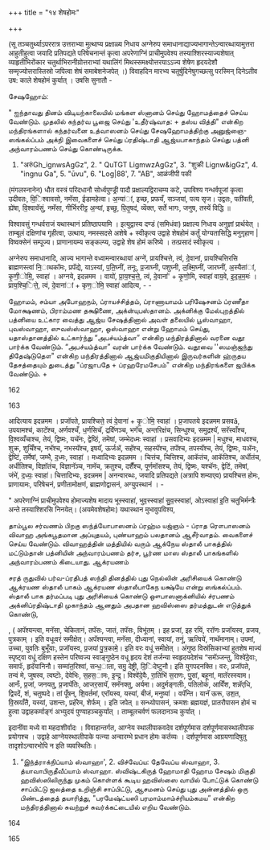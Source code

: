 +++
title = "१४ शेषहोमः"

+++

(सू तञ्चतुर्थ्याऽपररात्र उत्तराभ्या मुत्थाप्य प्रक्षाळ्य निधाय अग्नेरुप समाधानाद्याज्यभागान्तेऽन्वारब्धायामुत्तरा आहुतीहुत्वा जयादि प्रतिपद्यते परिषेचनान्तं कृत्वा अपरेणाग्निं प्राचीमुपवेश्य तस्याश्शिरस्याज्यशेषात् व्याहृतीभिरोंकार चतुर्थाभिरानीय़ोत्तराभ्यां यथालिंगं मिथस्समक्ष्योत्तरयाऽऽज्य शेषेण हृदयदेशौ सम्मृज्योत्तरास्तिस्रो जपित्वा शेषं समाबेशनेजपेत् ।) विवाहदिन मारभ्य चतुर्षुदिनेषुगच्छत्सु परस्मिन् दिनेऽतीव उष: काले शेषहोमं कुर्यात् । उषसि सुनातौ -

சேஷஹோம்:

" ஐந்தாவது தினம் விடியற்காலையில் மங்கள ஸ்னானம் செய்து ஹோமத்தைச் செய்ய வேண்டும். முதலில் கந்தர்வ பூஜை செய்து 'உதீர்ஷ்வாத: + தஸ்ய வித்தி" என்கிற மந்திரங்களால் கந்தர்வனை உத்வாஸனம் செய்து சேஷஹோமத்திற்கு அனுஜ்ஞை-ஸங்கல்ப்பம் அக்நி இவைகளைச் செய்து ப்ரதிஷ்டாதி ஆஜ்யபாகாந்தம் செய்து பத்னி அந்வாரம்பணம் செய்து கொண்டிருக்க.

1. "अरुंGh_ignwsAgGz", 2. " QuTGT LigmwzAgGz", 3. "शुक्री Lignw&igGz", 4. "ingnu Ga", 5. "ūvu", 6. "Log|88', 7. "AB", आळंजीपी पकी




(मंगलस्नानेन) धौत वस्त्रं परिदधानौ सोर्ध्वपुण्ड्री पादौ प्रक्षाल्यद्विराचम्य कटे, उपविश्य गन्धर्वपूजां कृत्वा उदीवतः, वि॒िश्वावसो, नमॅसा, ईडामहेत्वा। अ॒न्या॑ां, इच्छ, प्रफयँ, सञ्जयां, पत्य सृज। उद्वतः, पती॑वती, ह्ये॑षा, वि॒श्वावॅसुं, नमॅसा, गीर्भिररीट्ट अ॒न्यां, इच्छु, पि॒तृ॒षद॑, व्यॆक्त, सर्ते भागः, जनुष, तस्यें विद्धि ॥

विश्वावसुं गन्धर्वराजं यथास्थानं प्रतिष्ठापयामि । इत्युद्वास्य दण्डं (समिधंवा) प्रक्षाल्य निधाय अनुज्ञां प्रार्थयेत् । ताम्बूलं दक्षिणांच गृहीत्वा, उत्थाय, नमस्सदसे अशेषे + स्वीकृत्य उद्वाहे शेषहोमं कर्तुं योग्यतासिद्धि मनुगृहाण | विष्वक्सेनं सम्पूज्य। प्राणानायम्य सङ्कल्प्य, उद्वाहे शेष होमं करिष्ये । तत्प्रसादं स्वीकृत्य ।

अग्नेरुप समाधानादि, आज्य भागान्ते वध्वामन्वारब्धायां अग्ने॑, प्रायश्चित्ते, त्वं, दे॒वानां, प्रायश्चित्तिरसि ब्राह्मणस्त्वा॑ नि॒ाथकॉमः, प्रपॅद्ये, याऽस्यां, प॒ति॒घ्नीं, तनूः, प्र॒जाघ्नी, पशुघ्नी, ल॒क्ष्मि॒घ्नीं, जारघ्नीं, अ॒स्यैता॑ां, कृ॒णी॒ोमि॒, स्वाहा॑ । अग्नये, इदन्नमम । वायो॑, प्रा॒य॒श्च॒त्ते॒, त्वं, दे॒वानां॑' + कृ॒णो॒मि, स्वाहा॑ वाय॒वे, इ॒द॒न्न॒म॒मः॑ । प्राय॒श्चि॒ित्ते॒, त्वं, दे॒वाना॑ां + कृण॒ोमि॒ स्वाहा॑ आदित्य, - -

ஹோமம், சம்யா அபோஹநம், ப்ராயச்சித்தம், ப்ராணாயாமம் பரிஷேசனம் ப்ரணீதா மோக்ஷணம், பிராம்மண தக்ஷிணை, அக்ன்யுபஸ்தானம். அக்னிக்கு மேல்புறத்தில் பத்னியை உட்கார வைத்து ஆஜ்ய சேஷத்தினால் அவள் தலையில் பூஸ்வாஹா, புவஸ்வாஹா, ஸுவஸ்ஸ்வாஹா, ஒஸ்வாஹா என்று ஹோமம் செய்து, யதாஸ்தானத்தில் உட்கார்ந்து “அபச்யம்த்வா” என்கிற மந்திரத்தினால் வரனை வதூ பார்க்க வேண்டும். “அபச்யம்த்வா” வரன் பார்க்க வேண்டும். வதூவை ''ஸமஞ்ஜந்து திதேஷ்டுதௌ" என்கிற மந்திரத்தினால் ஆஜ்யமிகுதியினால் இருவர்களின் ஹ்ருதய தேசத்தையும் துடைத்து "ப்ரஜாபதே + ப்ரஹரேமசேபம்" என்கிற மந்திரங்களை ஜபிக்க வேண்டும். +

162


163

आदित्याय इदन्नमम । प्रजॉपते, प्रायश्चित्ते॒ त्वं दे॒वाना॑ + कृ॒ोमि॒ स्वाहा॑ । प्र॒जापतये इदन्नमम प्रसवă, उपयामश्च॑, काटॅश्च, अर्णवश्चँ, ध॒र्णसिचॅ, द्रवॅिणञ्च, भगॅच, अन्तरिक्षंच, सिन्धुश्च, समुद्रश्यॅ, सरॅस्वाँश्च, वि॒श्वव्यँचाश्च, तेयं, द्विष्मः, यचॅनः, द्वेष्ठिं, तमॆषां, जम्भेदध्मः स्वाहा॑ । प्रसवादिभ्यः इदन्नमम | मधुश्च, माधवश्च, शुक्र, शुचिँश्च, नभॅश्च, नभस्यॅश्च, इषयॅ, ऊर्जॲ, सहॅश्च, सहस्पॅश्च, तपॅश्च, तपस्यॅश्च, तेयं, द्विष्मः, यॲनः, द्वेष्टिं, तर्मेषां, जम्भै, द॒ध्मः, स्वाहा॑ । मध्वादिभ्यः इदन्नमम । चित्तंच, चित्तिश्च, आकॅतंच, आकॅतिश्च, अर्धीतंच, अर्धीतिश्च, विज्ञॉतंच, विज्ञानॅञ्च, नामॅच, क्रतुश्च, दशैँश्च, पूर्णमॉसश्च, तेयं, द्विष्मः, यश्चॅनः, द्वेटिं, तमॆषां, जंभे॑, द॒ध्यः॒ स्वाहा॑। चित्तादिभ्यः, इदन्नमम | अनन्वारब्धः, जयादि प्रतिपद्यते (अत्रापि शम्याएव) प्रायश्चित्त होमः, प्राणायामः, परिषेचनं, प्रणीतामोक्षणं, ब्राह्मणोद्वासनं, अग्युपस्थानं । -

" अपरेणाग्निं प्राचीमुपवेश्य होमाज्यशेष मादाय भूस्स्वाहा॑, भुव॒स्स्वाहा॑ सु॒व॒स्स्वाहा॑, ओऽस्वाहा॑ इ॒ति चतुभिर्मन्त्रैः अन्ते तस्याश्शिरसि निनयेत्। (अयमेवशेषहोमः) यथास्थान मुभावुपविश्य,

தாம்பூல சர்வணம் பிறகு ஸந்த்யோபாஸனம் ப்ரஹ்ம யஜ்ஞம் - ப்ராத ரௌபாஸனம் விவாஹ அங்கபூதமான அப்யுதயம், புண்யாஹம் பலதானம் ஆசீர்வாதம். வைகளைச் செய்ய வேண்டும். விவாஹத்தின் மத்தியில் வரும் ஆக்நேய ஸ்தாலீ பாகத்தில் மட்டும்தான் பத்னியின் அந்வாரம்பணம் தர்ச, பூர்ண மாஸ ஸ்தாலீ பாகங்களில் அந்வாரம்பணம் கிடையாது. ஆக்ரயணம்

சரத் ருதுவில் பர்வ-ப்ரதிபத் ஸந்தி தினத்தில் புது நெல்லின் அரிசியைக் கொண்டு ஆக்ரயண ஸ்தாலீ பாகம் ஆக்ரயண ஸ்தாலீபாகேந யக்ஷ்யே என்று ஸங்கல்ப்பம். ஸ்தாலீ பாக தர்மப்படி புது அரிசியைக் கொண்டு ஔபாஸனாக்னியில் ச்ரபணம் அக்னிப்ரதிஷ்டாதி முகாந்தம் ஆனதும் அபதான ஹவிஸ்ஸை தர்மத்துடன் எடுத்துக் கொண்டு,




, ( अपॅश्यन्त्वा, मनॅसा, चेकितानं, तपॅसः, जातं, तपॅसः, विभू॑तम् । इह प्रजां, इह रयिं, ररॉणः प्रजॉयस्व, प्रजय, पुत्रकाम् । इति वधूःवरं समीक्षेत्। अपॅश्यन्त्वा, मनॅसा, दीध्यानां, स्वायां, तनूं, ऋत्विये॑, नाथॅमानाम्। उपमां, उच्चा, युवतिः बुभूँयाः, प्रजॉयस्व, प्र॒जया॑ पु॒त्र॒कामे॒। इति वरः वधूं समीक्षेत् । अंगुष्ठ विस्रंसिकाभ्यां हुतशेष माज्यं स्पृष्ट्वा वधूं दक्षिण हस्तेन परिष्वज्य स्वाङ्गुष्ठेन वधू हृदय देशं तर्जन्या स्वहृदयदेशंच “समॅञ्जन्तु, विश्वे॑दे॒वाः, समापॅः, हृदॅयानिनौ। सम्मा॑त॒रिश्वा॑, सन्ध॒ाता, समु॒ देष्ट्री, दि॒िदेष्टुनौ। इति युगपदनक्ति। वरः, प्रजॉपते, तन्वं मे, जुषस्व, त्वष्टॊः, देवेभिः, स॒हस॒ामः, इ॒न्द्र॒। विश्वे॑दे॒वैः, रा॒तिभि॑ स॒राणः, पुुसां, बहूनां, मातॅरस्स्याम। आनँः, प्र॒जां, जनयतु, प्र॒जापॅतिः, आजर॒सायॅ, समॅनक्तु, अर्यमा। अदुर्मङ्गलीः, पतिलोकं, आविँश, शन्नॅएधि, द्विपदें, शं, चतुष्पदे। तां पूँषन्, शि॒वर्तमां, एरॉयस्व, यस्यां, बीजं, मनुष्या॑ । वपॅन्ति। यानॅ ऊरू, उश॒त, वि॒स्रयाँतै, यस्यां, उशन्तः, प्रहॅरेम, शेर्फम् । इति जपेत् ॥ सन्ध्योपासनं, क्रमशः ब्रह्मयज्ञं, प्रातरौपासन होमं च हुत्वा उद्वाहकर्माङ्गं अभ्युदयं पुण्याहञ्चकुर्यात् । ताम्बूलचर्वणं फलदानञ्च कुर्यात् ।

इदानींवा मध्ये वा महदाशीर्वादः । विवाहान्तर्गत, आग्नेय स्थालीपाकवदेव दर्शपूर्णमास दर्शपूर्णमासस्थालीपाक प्रयोगश्च । उद्वाहे आग्नेयस्थालीपाके पत्न्या अन्वारम्भे प्रधान होमः कर्तव्यः । दर्शपूर्णमास आग्रयणादिषुतु तादृशोऽन्वारभोपि न इति व्यवस्थितिः।

1. “இந்த்ராக்நிப்யாம் ஸ்வாஹா', 2. விச்வேப்ய: தேவேப்ய ஸ்வாஹா, 3. த்யாவாபிருதீவீப்யாம் ஸ்வாஹா. ஸ்விஷ்டகிருத் ஹோமாதி ஹோம சேஷம் மிகுதி ஹவிஸ்ஸிலிருந்து முகம் கொள்ளக் கூடிய ஹவிஸ்ஸை வாயில் போட்டுக் கொண்டு சாப்பிட்டு ஜலத்தை உறிஞ்சி சாப்பிட்டு, ஆசமனம் செய்து புது அன்னத்தில் ஒரு பிண்டத்தைத் தயாரித்து, "பரமேஷ்ட்யஸி பரமாம்மாம்ச்ரியம்கமய” என்கிற மந்திரத்தினால் சுவற்றுச் சுவர்க்கட்டையில் எறிய வேண்டும்.

164


165
